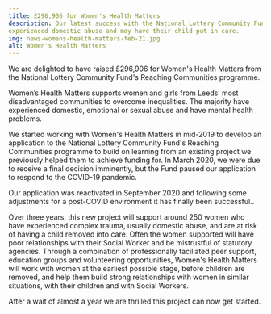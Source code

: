 ```yaml
---
title: £296,906 for Women's Health Matters
description: Our latest success with the National Lottery Community Fund's Reaching Communities programme will support women in Leeds who have
experienced domestic abuse and may have their child put in care.
img: news-womens-health-matters-feb-21.jpg
alt: Women's Health Matters
---
```


We are delighted to have raised £296,906 for Women's Health Matters from the National Lottery Community Fund's Reaching Communities programme.

Women’s Health Matters supports women and girls from Leeds’ most disadvantaged communities to overcome inequalities. The majority have experienced domestic, emotional or sexual abuse and have mental health problems.

We started working with Women's Health Matters in mid-2019 to develop an application to the National Lottery Community Fund's Reaching Communities programme to build on learning from an existing project we previously helped them to achieve funding for. In March 2020, we were due to receive a final decision imminently, but the Fund paused our application to respond to the COVID-19 pandemic.

Our application was reactivated in September 2020 and following some adjustments for a post-COVID environment it has finally been successful..

Over three years, this new project will support around 250 women who have experienced complex trauma, usually domestic abuse, and are at risk of having a child removed into care. Often the women supported will have poor relationships with their Social Worker and be mistrustful of statutory agencies. Through a combination of professionally faciliated peer support, education groups and volunteering opportunities, Women's Health Matters will work with women at the earliest possible stage, before children are removed, and help them build strong relationships with women in similar situations, with their children and with Social Workers.

After a wait of almost a year we are thrilled this project can now get started.
